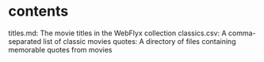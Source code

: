 # contents
 
titles.md: The movie titles in the WebFlyx collection
classics.csv: A comma-separated list of classic movies
quotes: A directory of files containing memorable quotes from movies
